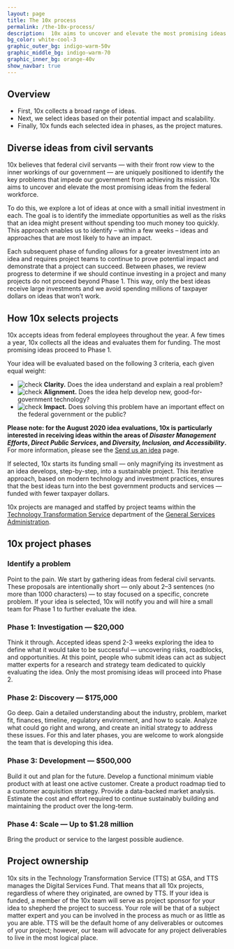 ```yaml
---
layout: page
title: The 10x process
permalink: /the-10x-process/
description:  10x aims to uncover and elevate the most promising ideas from the federal workforce. We start our funding small and increase our investment as an idea matures into a sustainable project.
bg_color: white-cool-3
graphic_outer_bg: indigo-warm-50v
graphic_middle_bg: indigo-warm-70
graphic_inner_bg: orange-40v
show_navbar: true
---
```


<h2 class="docs-h2">Overview</h2>

- First, 10x collects a broad range of ideas.
- Next, we select ideas based on their potential impact and scalability.
- Finally, 10x funds each selected idea in phases, as the project matures.


<h2 class="docs-h2">Diverse ideas from civil servants</h2>

10x believes that federal civil servants — with their front row view to the inner workings of our government — are uniquely positioned to identify the key problems that impede our government from achieving its mission. 10x aims to uncover and elevate the most promising ideas from the federal workforce.

To do this, we explore a lot of ideas at once with a small initial investment in each. The goal is to identify the immediate opportunities as well as the risks that an idea might present without spending too much money too quickly. This approach enables us to identify – within a few weeks – ideas and approaches that are most likely to have an impact.

Each subsequent phase of funding allows for a greater investment into an idea and requires project teams to continue to prove potential impact and demonstrate that a project can succeed. Between phases, we review progress to determine if we should continue investing in a project and many projects do not proceed beyond Phase 1. This way, only the best ideas receive large investments and we avoid spending millions of taxpayer dollars on ideas that won’t work.

<h2 class="docs-h2">How 10x selects projects</h2>

10x accepts ideas from federal employees throughout the year. A few times a year, 10x collects all the ideas and evaluates them for funding. The most promising ideas proceed to Phase 1. 

Your idea will be evaluated based on the following 3 criteria, each given equal weight:

<ul class="line-height-small tablet:line-height-base">
  <li class="text-indent-neg-3 padding-left-3 tablet:text-indent-neg-4 tablet:padding-left-4">
    <img class="display-line-block width-2 tablet:width-3 margin-right-p5 position-relative bottom-2px vertical-align-middle" src="{{ '/assets/img/check.svg' | relative_url }}" alt="check">
    <strong>Clarity.</strong> Does the idea understand and explain a real problem?</li>
  <li class="text-indent-neg-3 padding-left-3 tablet:text-indent-neg-4 tablet:padding-left-4">
    <img class="display-line-block width-2 tablet:width-3 margin-right-p5 position-relative bottom-2px vertical-align-middle" src="{{ '/assets/img/check.svg' | relative_url }}" alt="check">
    <strong>Alignment.</strong> Does the idea help develop new, good-for-government technology?</li>
  <li class="text-indent-neg-3 padding-left-3 tablet:text-indent-neg-4 tablet:padding-left-4">
    <img class="display-line-block width-2 tablet:width-3 margin-right-p5 position-relative bottom-2px vertical-align-middle" src="{{ '/assets/img/check.svg' | relative_url }}" alt="check">
    <strong>Impact.</strong> Does solving this problem have an important effect on the federal government or the public?</li>
</ul>

**Please note: for the August 2020 idea evaluations, 10x is particularly interested in receiving ideas within the areas of *Disaster Management Efforts*, *Direct Public Services*, and *Diversity, Inclusion, and Accessibility*.** For more information, please see the [Send us an idea](https://10x.gsa.gov/send-us-an-idea/) page. 

<p>If selected, 10x starts its funding small — only magnifying its investment as an idea develops, step-by-step, into a sustainable project. This iterative approach, based on modern technology and investment practices, ensures that the best ideas turn into the best government products and services — funded with fewer taxpayer dollars.</p>

<p>10x projects are managed and staffed by project teams within the <a href="https://www.gsa.gov/about-us/organization/federal-acquisition-service/technology-transformation-services">Technology Transformation Service</a> department of the <a href="https://www.gsa.gov/">General Services Administration</a>.</p>


<h2 class="docs-h2">10x project phases</h2>

<div class="usa-card border-color-orange-40v">
  <h3 class="margin-top-0">Identify a problem</h3>
  <p>Point to the pain. We start by gathering ideas from federal civil servants. These proposals are intentionally short — only about 2–3 sentences (no more than 1000 characters) — to stay focused on a specific, concrete problem. If your idea is selected, 10x will notify you and will hire a small team for Phase 1 to further evaluate the idea.</p>
</div>

<div class="usa-card border-color-indigo-warm-30">
  <h3 class="margin-top-0">Phase 1: Investigation — $20,000</h3>
  <p>Think it through. Accepted ideas spend 2-3 weeks exploring the idea to define what it would take to be successful — uncovering risks, roadblocks, and opportunities. At this point, people who submit ideas can act as subject matter experts for a research and strategy team dedicated to quickly evaluating the idea. Only the most promising ideas will proceed into Phase 2. </p>
</div>

<div class="usa-card border-color-indigo-warm-40v">
  <h3 class="margin-top-0">Phase 2: Discovery — $175,000</h3>
  <p>Go deep. Gain a detailed understanding about the industry, problem, market fit, finances, timeline, regulatory environment, and how to scale. Analyze what could go right and wrong, and create an initial strategy to address these issues. For this and later phases, you are welcome to work alongside the team that is developing this idea. </p>
</div>

<div class="usa-card border-color-indigo-warm-60">
  <h3 class="margin-top-0">Phase 3: Development — $500,000</h3>
  <p>Build it out and plan for the future. Develop a functional minimum viable product with at least one active customer. Create a product roadmap tied to a customer acquisition strategy. Provide a data-backed market analysis. Estimate the cost and effort required to continue sustainably building and maintaining the product over the long-term.</p>
</div>

<div class="usa-card border-color-indigo-warm-80">
  <h3 class="margin-top-0">Phase 4: Scale — Up to $1.28 million</h3>
  <p>Bring the product or service to the largest possible audience.</p>
</div>


<h2 class="docs-h2">Project ownership</h2>

10x sits in the Technology Transformation Service (TTS) at GSA, and TTS manages the Digital Services Fund. That means that all 10x projects, regardless of where they originated, are owned by TTS. If your idea is funded, a member of the 10x team will serve as project sponsor for your idea to shepherd the project to success. Your role will be that of a subject matter expert and you can be involved in the process as much or as little as you are able. TTS will be the default home of any deliverables or outcomes of your project; however, our team will advocate for any project deliverables to live in the most logical place.
